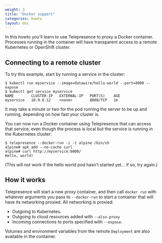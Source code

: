 ```yaml
---
weight: 3
title: "Docker support"
categories: howto
layout: doc
---
```


In this howto you'll learn to use Telepresence to proxy a Docker container.
Processes running in the container will have transparent access to a remote Kubernetes or OpenShift cluster.

## Connecting to a remote cluster

To try this example, start by running a service in the cluster:

```console
$ kubectl run myservice --image=datawire/hello-world --port=8000 --expose
$ kubectl get service myservice
NAME        CLUSTER-IP   EXTERNAL-IP   PORT(S)    AGE
myservice   10.0.0.12    <none>        8000/TCP   1m
```

It may take a minute or two for the pod running the server to be up and running, depending on how fast your cluster is.

You can now run a Docker container using Telepresence that can access that service, even though the process is local but the service is running in the Kubernetes cluster:

```console
$ telepresence --docker-run -i -t alpine /bin/sh
alpine# apk add --no-cache curl
alpine# curl http://myservice:8000/
Hello, world!
```

(This will not work if the hello world pod hasn't started yet... if so, try again.)

## How it works

Telepresence will start a new proxy container, and then call `docker run` with whatever arguments you pass to `--docker-run` to start a container that will have its networking proxied.
All networking is proxied:

* Outgoing to Kubernetes.
* Outgoing to cloud resources added with `--also-proxy`
* Incoming connections to ports specified with `--expose`.

Volumes and environment variables from the remote `Deployment` are also available in the container.
